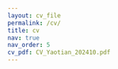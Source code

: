 ```yaml
---
layout: cv_file
permalink: /cv/
title: cv
nav: true
nav_order: 5
cv_pdf: CV_Yaotian_202410.pdf
---
```

